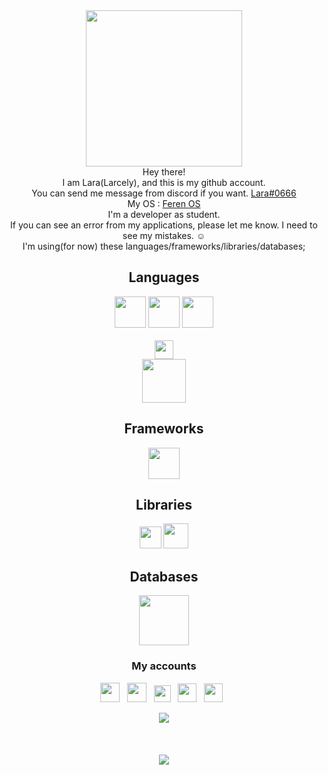 <div align='center'><img height="250" src="https://user-images.githubusercontent.com/92058409/147273348-9a55516c-b262-4420-bad8-c6f2c416d275.png">
<br>
Hey there! <br>
I am Lara(Larcely), and this is my github account. <br>
You can send me message from discord if you want. <a href="https://discord.gg/wpXgvRxzpf">Lara#0666</a> <br>
My OS : <a href="https://ferenos.weebly.com">Feren OS</a> <br>
I'm a developer as student. <br>
If you can see an error from my applications, please let me know. I need to see my mistakes. ☺️ <br>
I'm using(for now) these languages/frameworks/libraries/databases; <br>
  <h2>Languages</h2>
<img height="50" src="https://user-images.githubusercontent.com/92058409/137537440-14e8a7b5-31f9-46ed-a2a3-266237c37c43.png"> 
<img height="50" src="https://user-images.githubusercontent.com/92058409/137537504-1e9519ed-52df-4b4c-bc7a-2353e66ba135.png"> 
<img height="50" src="https://user-images.githubusercontent.com/92058409/137537534-309f079e-ac98-497e-a005-a7c627bf127c.png"> <br> <br>
<img height="30" src="https://user-images.githubusercontent.com/92058409/137537739-d5cf18d6-c2a0-4808-a4ab-fa48419a4610.png"> <br>
<img height="70" src="https://user-images.githubusercontent.com/92058409/137538045-8a9609a0-9651-4e2e-9aae-fd494464fc70.png">
  <h2>Frameworks</h2>
<img height="50" src="https://user-images.githubusercontent.com/92058409/137539388-ed47139c-9436-48ca-a091-23f4df248d09.png"> 
  <h2>Libraries</h2>
<img height="35" src="https://user-images.githubusercontent.com/92058409/137538834-3b19398f-b932-4c0e-8b16-fa716981de99.png">
<img height="40" src="https://user-images.githubusercontent.com/92058409/137539596-b4ba91d7-2c49-41fc-8e8e-b7160ef87e3b.png">
  <h2>Databases</h2>
<img height="80" src="https://user-images.githubusercontent.com/92058409/137540022-d8a84e6f-c730-4c9c-abf9-ae6b9fd14cc2.png"> 
</div>

### <p align='center'>My accounts</p>

<p align='center'>
<a href="https://steamcommunity.com/id/Lijaya/"><img height="31" src="https://i.ibb.co/yYCj0kq/steam-96px.png"></a>&nbsp;&nbsp;
<a href="https://www.youtube.com/c/Lijaya"><img height="31" src="https://i.ibb.co/KG38DWT/youtube-squared-96px.png"></a>&nbsp;&nbsp;
<a href="https://open.spotify.com/user/ryppfphp00uf80gtqf0flo9u1"><img height="27" src="https://user-images.githubusercontent.com/92058409/137535929-eb9cda53-e247-49d5-9267-19df598f9058.png"></a>&nbsp;&nbsp;
<a href="https://data.typeracer.com/pit/profile?user=goddess_111"><img height="30" src="https://user-images.githubusercontent.com/92058409/137597812-1b8f2303-2d9f-4ecb-ac4c-2403673a1495.jpeg"></a>&nbsp;&nbsp;
<a href="https://discord.gg/X2vatWgEXs"><img height="30" src="https://user-images.githubusercontent.com/92058409/137994815-c511cd7a-9682-4105-8b7b-4fd562be5a58.png"></a>&nbsp;&nbsp;

</p>


<div align='center'>
<img src='https://github-readme-stats.vercel.app/api?username=larcely&show_icons=true&theme=radical'>
</div>
<br> <br> <br>
<div align='center'>
<img src='https://github-readme-stats.vercel.app/api/top-langs/?username=larcely'>
</div>
